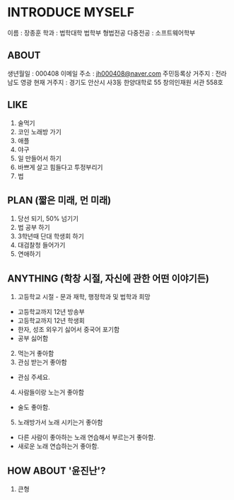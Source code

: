 INTRODUCE MYSELF
=====
이름 : 장종훈
학과 : 법학대학 법학부 형법전공
다중전공 : 소프트웨어학부

ABOUT
------
생년월일 : 000408
이메일 주소 : jh000408@naver.com
주민등록상 거주지 : 전라남도 영광
현재 거주지 : 경기도 안산시 사3동 한양대학로 55 창의인재원 서관 558호

LIKE
------
1. 술먹기
2. 코인 노래방 가기
3. 애플
4. 야구
5. 일 만들어서 하기
6. 바쁘게 살고 힘들다고 투정부리기
7. 법

PLAN (짧은 미래, 먼 미래)
------
1. 당선 되기, 50% 넘기기
2. 법 공부 하기
3. 3학년때 단대 학생회 하기
4. 대검찰청 들어가기
5. 연애하기

ANYTHING (학창 시절, 자신에 관한 어떤 이야기든)
------
1. 고등학교 시절 - 문과 재학, 행정학과 및 법학과 희망
  * 고등학교까지 12년 방송부
  * 고등학교까지 12년 학생회
  * 한자, 성조 외우기 싫어서 중국어 포기함
  * 공부 싫어함
2. 먹는거 좋아함
3. 관심 받는거 좋아함
  * 관심 주세요.
4. 사람들이랑 노는거 좋아함
  * 술도 좋아함.
5. 노래방가서 노래 시키는거 좋아함
  * 다른 사람이 좋아하는 노래 연습해서 부르는거 좋아함.
  * 새로운 노래 연습하는거 좋아함.
  
HOW ABOUT '윤진난'?
-------
1. 큰형
